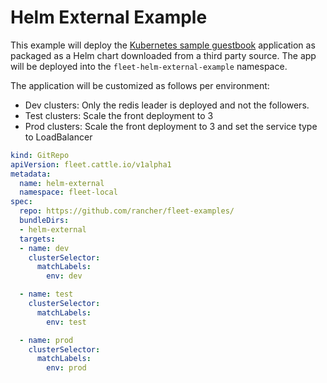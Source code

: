 # Helm External Example

This example will deploy the [Kubernetes sample guestbook](https://github.com/kubernetes/examples/tree/master/guestbook/) application as
packaged as a Helm chart downloaded from a third party source.
The app will be deployed into the `fleet-helm-external-example` namespace.

The application will be customized as follows per environment:

* Dev clusters: Only the redis leader is deployed and not the followers.
* Test clusters: Scale the front deployment to 3
* Prod clusters: Scale the front deployment to 3 and set the service type to LoadBalancer

```yaml
kind: GitRepo
apiVersion: fleet.cattle.io/v1alpha1
metadata:
  name: helm-external
  namespace: fleet-local
spec:
  repo: https://github.com/rancher/fleet-examples/
  bundleDirs:
  - helm-external
  targets:
  - name: dev
    clusterSelector:
      matchLabels:
        env: dev

  - name: test
    clusterSelector:
      matchLabels:
        env: test

  - name: prod
    clusterSelector:
      matchLabels:
        env: prod
```
